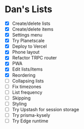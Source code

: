 # Dan's Lists

- [x] Create/delete lists
- [x] Create/delete items
- [x] Settings menu
- [x] Try Planetscale
- [x] Deploy to Vercel
- [x] Phone layout
- [x] Refactor TRPC router
- [x] PWA
- [x] Edit lists/items
- [x] Reordering
- [ ] Collapsing lists
- [ ] Fix timezones
- [ ] List frequency
- [ ] Skipping
- [ ] Styling
- [ ] Try Upstash for session storage
- [ ] Try prisma-kysely
- [ ] Try Edge runtime
